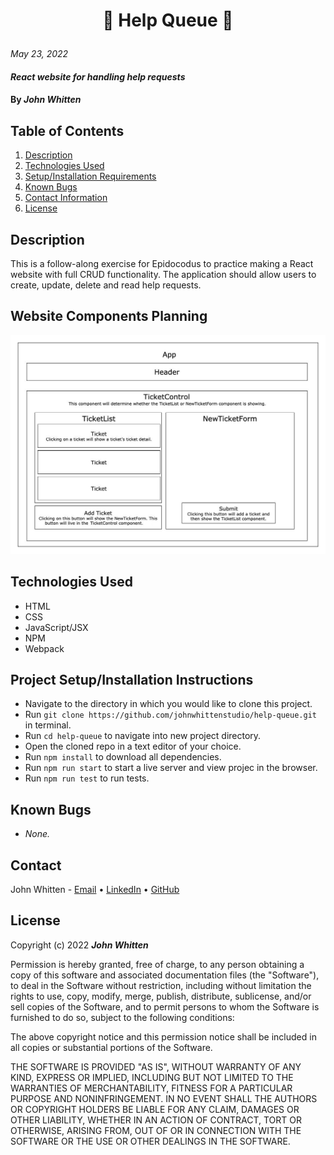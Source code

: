 # <p align="center"> 🎫 **Help Queue** 🎫 </p>

_May 23, 2022_

#### _React website for handling help requests_

#### By _**John Whitten**_

## Table of Contents

1. [Description](#description)
2. [Technologies Used](#technologies)
3. [Setup/Installation Requirements](#setup)
4. [Known Bugs](#bugs)
5. [Contact Information](#contact)
6. [License](#license)

## Description <a id="description"></a>

This is a follow-along exercise for Epidocodus to practice making a React website with full CRUD functionality. The application should allow users to create, update, delete and read help requests.

## Website Components Planning

<img src="./src/img/help_components.jpg">

## Technologies Used <a id="technologies"></a>

* HTML
* CSS
* JavaScript/JSX
* NPM
* Webpack

## Project Setup/Installation Instructions <a id="setup"></a>

* Navigate to the directory in which you would like to clone this project.
* Run `git clone https://github.com/johnwhittenstudio/help-queue.git` in terminal.
* Run `cd help-queue` to navigate into new project directory.
* Open the cloned repo in a text editor of your choice.
* Run `npm install` to download all dependencies.
* Run `npm run start` to start a live server and view projec in the browser.
* Run `npm run test` to run tests.

## Known Bugs <a id="bugs"></a>

- _None._

## Contact <a id="contact"></a>

John Whitten - [Email](mailto:johnwhitten.studio@gmail.com) • [LinkedIn](https://www.linkedin.com/in/johnwhitten-studio/) • [GitHub](https://github.com/johnwhittenstudio)

## License <a id="license"></a>

Copyright (c) 2022 **_John Whitten_**

Permission is hereby granted, free of charge, to any person obtaining a copy of this software and associated documentation files (the "Software"), to deal in the Software without restriction, including without limitation the rights to use, copy, modify, merge, publish, distribute, sublicense, and/or sell copies of the Software, and to permit persons to whom the Software is furnished to do so, subject to the following conditions:

The above copyright notice and this permission notice shall be included in all copies or substantial portions of the Software.

THE SOFTWARE IS PROVIDED "AS IS", WITHOUT WARRANTY OF ANY KIND, EXPRESS OR IMPLIED, INCLUDING BUT NOT LIMITED TO THE WARRANTIES OF MERCHANTABILITY, FITNESS FOR A PARTICULAR PURPOSE AND NONINFRINGEMENT. IN NO EVENT SHALL THE AUTHORS OR COPYRIGHT HOLDERS BE LIABLE FOR ANY CLAIM, DAMAGES OR OTHER LIABILITY, WHETHER IN AN ACTION OF CONTRACT, TORT OR OTHERWISE, ARISING FROM, OUT OF OR IN CONNECTION WITH THE SOFTWARE OR THE USE OR OTHER DEALINGS IN THE SOFTWARE.


